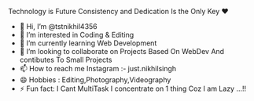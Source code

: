 Technology is Future Consistency and Dedication Is the Only Key ❤️
- 👋 Hi, I’m @tstnikhil4356
- 👀 I’m interested in Coding & Editing
- 🌱 I’m currently learning Web Development
- 💞️ I’m looking to collaborate on Projects Based On WebDev And contibutes To Small Projects 
- 📫 How to reach me Instagram :- just.nikhilsingh
- 😄 Hobbies : Editing,Photography,Videography
- ⚡ Fun fact: I Cant MultiTask I concentrate on 1 thing Coz I am Lazy ...!!

<!---
tstnikhil4356/tstnikhil4356 is a ✨ special ✨ repository because its `README.md` (this file) appears on your GitHub profile.
You can click the Preview link to take a look at your changes.
--->
